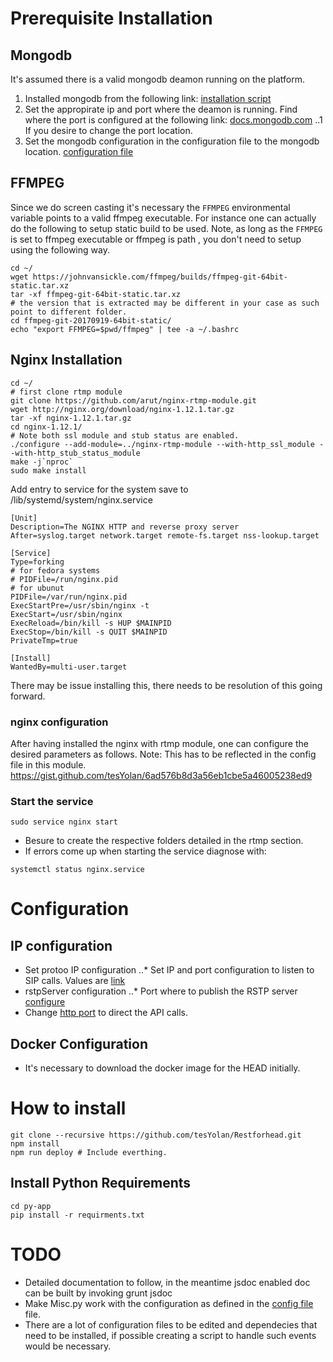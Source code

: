 # Prerequisite Installation
## Mongodb
It's assumed there is a valid mongodb deamon running on the platform. 
1. Installed mongodb from the following link: [installation script](https://docs.mongodb.com/manual/installation/)
2. Set the appropirate ip and port where the deamon is running. Find where the port is configured at the following link: [docs.mongodb.com](https://docs.mongodb.com/manual/tutorial/install-mongodb-enterprise-on-ubuntu/#verify-that-mongodb-has-started-successfully)
..1 If you desire to change the port location.
3. Set the mongodb configuration in the configuration file to the mongodb location. [configuration file](https://github.com/tesYolan/Restforhead/blob/master/config/config.js#L8)

## FFMPEG
Since we do screen casting it's necessary the `FFMPEG` environmental variable points to a valid ffmpeg executable. For instance one can actually do the following to setup static build to be used. Note, as long as the ``FFMPEG`` is set to ffmpeg executable or ffmpeg is path , you don't need to setup using the following way.
```
cd ~/
wget https://johnvansickle.com/ffmpeg/builds/ffmpeg-git-64bit-static.tar.xz
tar -xf ffmpeg-git-64bit-static.tar.xz 
# the version that is extracted may be different in your case as such point to different folder.
cd ffmpeg-git-20170919-64bit-static/
echo "export FFMPEG=$pwd/ffmpeg" | tee -a ~/.bashrc
```


## Nginx Installation
```
cd ~/
# first clone rtmp module
git clone https://github.com/arut/nginx-rtmp-module.git
wget http://nginx.org/download/nginx-1.12.1.tar.gz
tar -xf nginx-1.12.1.tar.gz
cd nginx-1.12.1/ 
# Note both ssl module and stub status are enabled.
./configure --add-module=../nginx-rtmp-module --with-http_ssl_module --with-http_stub_status_module
make -j`nproc`
sudo make install
```
Add entry to service for the system save to /lib/systemd/system/nginx.service
```
[Unit]
Description=The NGINX HTTP and reverse proxy server
After=syslog.target network.target remote-fs.target nss-lookup.target

[Service]
Type=forking
# for fedora systems
# PIDFile=/run/nginx.pid
# for ubunut
PIDFile=/var/run/nginx.pid
ExecStartPre=/usr/sbin/nginx -t
ExecStart=/usr/sbin/nginx
ExecReload=/bin/kill -s HUP $MAINPID
ExecStop=/bin/kill -s QUIT $MAINPID
PrivateTmp=true

[Install]
WantedBy=multi-user.target
```
There may be issue installing this, there needs to be resolution of this going forward. 

### nginx configuration
After having installed the nginx with rtmp module, one can configure the desired parameters as follows. Note: This has to be reflected in the config file in this module. 
https://gist.github.com/tesYolan/6ad576b8d3a56eb1cbe5a46005238ed9

### Start the service
```
sudo service nginx start
```

* Besure to create the respective folders detailed in the rtmp section.
* If errors come up when starting the service diagnose with:
```
systemctl status nginx.service 
```

# Configuration
## IP configuration
* Set protoo IP configuration
..* Set IP and port configuration to listen to SIP calls. Values are [link](https://github.com/tesYolan/Restforhead/blob/master/config/config.js#L11)
* rstpServer configuration
..* Port where to publish the RSTP server [configure](https://github.com/tesYolan/Restforhead/blob/master/config/config.js#L18)
* Change [http port](https://github.com/tesYolan/Restforhead/blob/master/config/config.js#L15) to direct the API calls.
## Docker Configuration


* It's necessary to download the docker image for the HEAD initially.
# How to install
    git clone --recursive https://github.com/tesYolan/Restforhead.git
    npm install
    npm run deploy # Include everthing.

## Install Python Requirements
    cd py-app
    pip install -r requirments.txt


# TODO 
* Detailed documentation to follow, in the meantime jsdoc enabled doc can be built by invoking
    grunt jsdoc
* Make Misc.py work with the configuration as defined in the [config file](https://github.com/tesYolan/Restforhead/blob/master/config/config.js) file.
* There are a lot of configuration files to be edited and dependecies that need to be installed, if possible creating a script to handle such events would be necessary.
